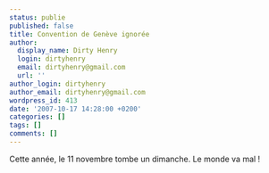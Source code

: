 ```yaml
---
status: publie
published: false
title: Convention de Genève ignorée
author:
  display_name: Dirty Henry
  login: dirtyhenry
  email: dirtyhenry@gmail.com
  url: ''
author_login: dirtyhenry
author_email: dirtyhenry@gmail.com
wordpress_id: 413
date: '2007-10-17 14:28:00 +0200'
categories: []
tags: []
comments: []
---
```

Cette année, le 11 novembre tombe un dimanche. Le monde va mal !
